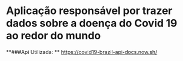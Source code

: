 # Aplicação responsável por trazer dados sobre a doença do Covid 19 ao redor do mundo

**###Api Utilizada: ** https://covid19-brazil-api-docs.now.sh/
